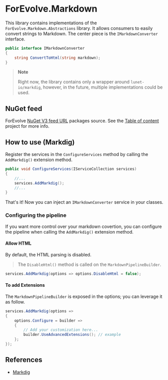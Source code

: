 ﻿# ForEvolve.Markdown
This library contains implementations of the `ForEvolve.Markdown.Abstractions` library.
It allows consumers to easily convert strings to Markdown.
The center piece is the `IMarkdownConverter` interface.

``` csharp
public interface IMarkdownConverter
{
    string ConvertToHtml(string markdown);
}
```

> **Note**
>
> Right now, the library contains only a wrapper around `lunet-io/markdig`, however, in the future, multiple implementations could be used.

## NuGet feed
ForEvolve [NuGet V3 feed URL](https://www.myget.org/F/forevolve/api/v3/index.json) packages source. See the [Table of content](https://github.com/ForEvolve/Toc) project for more info.

## How to use (Markdig)
Register the services in the `ConfigureServices` method by calling the `AddMarkdig()` extension method. 

``` csharp
public void ConfigureServices(IServiceCollection services)
{
    //...
    services.AddMarkdig();
    //...
}
```

That's it! Now you can inject an `IMarkdownConverter` service in your classes.

### Configuring the pipeline
If you want more control over your markdown covertion, you can configure the pipeline when calling the `AddMarkdig()` extension method.

#### Allow HTML
By default, the HTML parsing is disabled.

> The `DisableHtml()` method is called on the `MarkdownPipelineBuilder`.

``` csharp
services.AddMarkdig(options => options.DisableHtml = false);
```

#### To add Extensions
The `MarkdownPipelineBuilder` is exposed in the options; you can leverage it as follow.
 
``` csharp
services.AddMarkdig(options =>
{
    options.Configure = builder =>
    {
        // Add your customization here...
        builder.UseAdvancedExtensions(); // example
    };
});
```

## References
- [Markdig](https://github.com/lunet-io/markdig)
